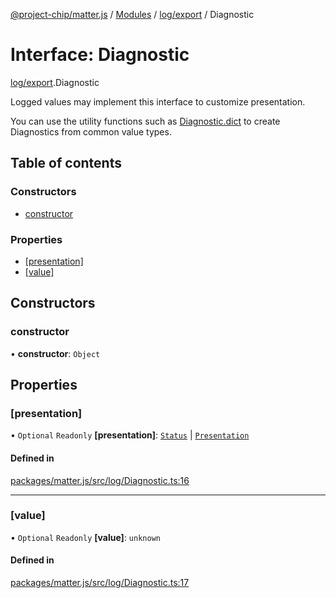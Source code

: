 [@project-chip/matter.js](../README.md) / [Modules](../modules.md) / [log/export](../modules/log_export.md) / Diagnostic

# Interface: Diagnostic

[log/export](../modules/log_export.md).Diagnostic

Logged values may implement this interface to customize presentation.

You can use the utility functions such as [Diagnostic.dict](../modules/log_export.Diagnostic.md#dict) to create
Diagnostics from common value types.

## Table of contents

### Constructors

- [constructor](log_export.Diagnostic-1.md#constructor)

### Properties

- [[presentation]](log_export.Diagnostic-1.md#[presentation])
- [[value]](log_export.Diagnostic-1.md#[value])

## Constructors

### constructor

• **constructor**: `Object`

## Properties

### [presentation]

• `Optional` `Readonly` **[presentation]**: [`Status`](../enums/common_export.Lifecycle.Status.md) \| [`Presentation`](../enums/log_export.Diagnostic.Presentation.md)

#### Defined in

[packages/matter.js/src/log/Diagnostic.ts:16](https://github.com/project-chip/matter.js/blob/2d9f2165d2672864fda3496a6d0d5f93597f82c6/packages/matter.js/src/log/Diagnostic.ts#L16)

___

### [value]

• `Optional` `Readonly` **[value]**: `unknown`

#### Defined in

[packages/matter.js/src/log/Diagnostic.ts:17](https://github.com/project-chip/matter.js/blob/2d9f2165d2672864fda3496a6d0d5f93597f82c6/packages/matter.js/src/log/Diagnostic.ts#L17)
